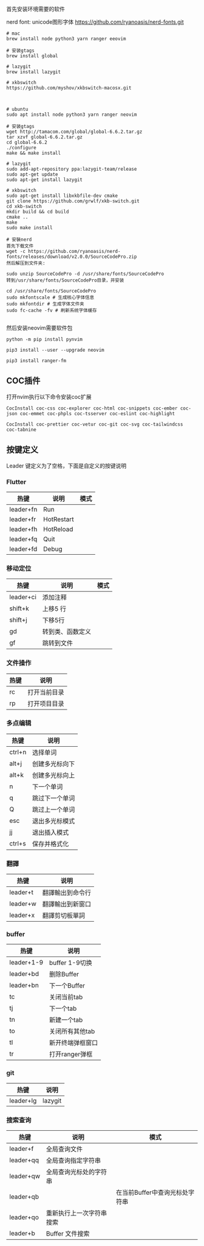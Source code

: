 
首先安装环境需要的软件

nerd font: unicode图形字体
https://github.com/ryanoasis/nerd-fonts.git

```
# mac
brew install node python3 yarn ranger eeovim 

# 安装gtags
brew install global

# lazygit
brew install lazygit

# xkbswitch
https://github.com/myshov/xkbswitch-macosx.git



# ubuntu
sudo apt install node python3 yarn ranger neovim 

# 安装gtags
wget http://tamacom.com/global/global-6.6.2.tar.gz
tar xzvf global-6.6.2.tar.gz
cd global-6.6.2
./configure
make && make install

# lazygit 
sudo add-apt-repository ppa:lazygit-team/release
sudo apt-get update
sudo apt-get install lazygit

# xkbswitch
sudo apt-get install libxkbfile-dev cmake
git clone https://github.com/grwlf/xkb-switch.git
cd xkb-switch
mkdir build && cd build
cmake ..
make
sudo make install

# 安裝nerd
首先下载文件
wget -c https://github.com/ryanoasis/nerd-fonts/releases/download/v2.0.0/SourceCodePro.zip
然后解压到文件夹:

sudo unzip SourceCodePro -d /usr/share/fonts/SourceCodePro
转到/usr/share/fonts/SourceCodePro目录，并安装

cd /usr/share/fonts/SourceCodePro
sudo mkfontscale # 生成核心字体信息
sudo mkfontdir # 生成字体文件夹
sudo fc-cache -fv # 刷新系统字体缓存


```

然后安装neovim需要软件包

```
python -m pip install pynvim

pip3 install --user --upgrade neovim

pip3 install ranger-fm
```


## COC插件

打开nvim执行以下命令安装coc扩展

```
CocInstall coc-css coc-explorer coc-html coc-snippets coc-ember coc-json coc-emmet coc-phpls coc-tsserver coc-eslint coc-highlight 

CocInstall coc-prettier coc-vetur coc-git coc-svg coc-tailwindcss  coc-tabnine 
```

## 按键定义

Leader 键定义为了空格，下面是自定义的按键说明

### Flutter 

| 热键    | 说明             | 模式 |
| ------- | ---------------- | ---- |
| leader+fn| Run        |      |
| leader+fr| HotRestart |      |
| leader+fh | HotReload          |      |
| leader+fq| Quit|      |
| leader+fd| Debug|      |

### 移动定位

| 热键    | 说明             | 模式 |
| ------- | ---------------- | ---- |
| leader+ci| 添加注释         |      |
| shift+k | 上移5 行         |      |
| shift+j | 下移5行          |      |
| gd      | 转到类、函数定义 |      |
| gf      | 跳转到文件       |      |

### 文件操作

| 热键     | 说明                 |
| -------- | -------------------- |
| rc       | 打开当前目录         |
| rp       | 打开项目目录         |


### 多点编辑

| 热键     | 说明                 |
| -------- | -------------------- |
| ctrl+n| 选择单词|
| alt+j| 创建多光标向下|
| alt+k| 创建多光标向上|
| n|下一个单词|
| q|跳过下一个单词|
| Q|跳过上一个单词|
| esc      | 退出多光标模式|
|jj | 退出插入模式|
|ctrl+s| 保存并格式化|


### 翻譯 

| 热键     | 说明                 |
| -------- | -------------------- |
| leader+t| 翻譯輸出到命令行|
| leader+w| 翻譯輸出到新窗口|
| leader+x| 翻譯剪切板單詞|

### buffer 

| 热键     | 说明                 |
| -------- | -------------------- |
| leader+1-9| buffer 1-9切换|
| leader+bd       | 删除Buffer           |
| leader+bn       | 下一个Buffer         |
| tc       |  关闭当前tab         |
| tj       | 下一个tab            |
| tn       | 新建一个tab          |
| to       | 关闭所有其他tab          |
| tl       | 新开终端弹框窗口          |
| tr       | 打开ranger弹框          |




### git 

| 热键     | 说明                 |
| -------- | -------------------- |
| leader+lg| lazygit|



### 搜索查询 

| 热键    | 说明             | 模式 |
| ------- | ---------------- | ---- |
| leader+f| 全局查询文件                  |      |
| leader+qq| 全局查询指定字符串             |      |
| leader+qw |全局查询光标处的字符串          |      |
| leader+qb| |      在当前Buffer中查询光标处字符串|
| leader+qo|重新执行上一次字符串搜索        |      |
| leader+b | Buffer 文件搜索 |


